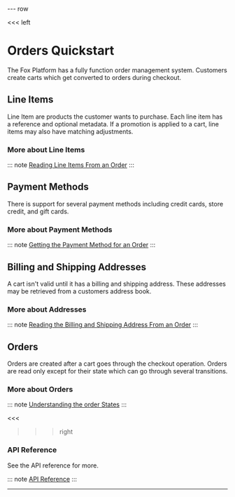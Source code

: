 --- row

<<< left 

# Orders Quickstart

The Fox Platform has a fully function order management system. Customers create carts
which get converted to orders during checkout.

## Line Items

Line Item are products the customer wants to purchase. Each line item has a reference and
optional metadata. If a promotion is applied to a cart, line items may also have matching
adjustments.

### More about Line Items
::: note
[Reading Line Items From an Order](line-items.html)
:::

## Payment Methods

There is support for several payment methods including credit cards, store credit, and
gift cards.

### More about Payment Methods
::: note
[Getting the Payment Method for an Order](payment-methods.html)
:::


## Billing and Shipping Addresses

A cart isn't valid until it has a billing and shipping address. These addresses
may be retrieved from a customers address book.

### More about Addresses
::: note
[Reading the Billing and Shipping Address From an Order](addresses.html)
:::

## Orders

Orders are created after a cart goes through the checkout operation. Orders are
read only except for their state which can go through several transitions.

### More about Orders
::: note
[Understanding the order States](states.html)
:::

<<<

>>> right

### API Reference
See the API reference for more.

::: note
[API Reference](api/index.html)
:::

>>>

---
